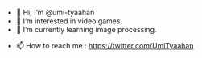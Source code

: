 - 👋 Hi, I’m @umi-tyaahan
- 👀 I’m interested in video games.
- 🌱 I’m currently learning image processing.
<!-- - 💞️ I’m looking to collaborate on -->
- 📫 How to reach me : https://twitter.com/UmiTyaahan

<!---
umi-tyaahan/umi-tyaahan is a ✨ special ✨ repository because its `README.md` (this file) appears on your GitHub profile.
You can click the Preview link to take a look at your changes.
--->

